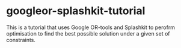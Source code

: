 # googleor-splashkit-tutorial
This is a tutorial that uses Google OR-tools and Splashkit to perofrm optimisation to find the best possible solution under a given set of constraints.
